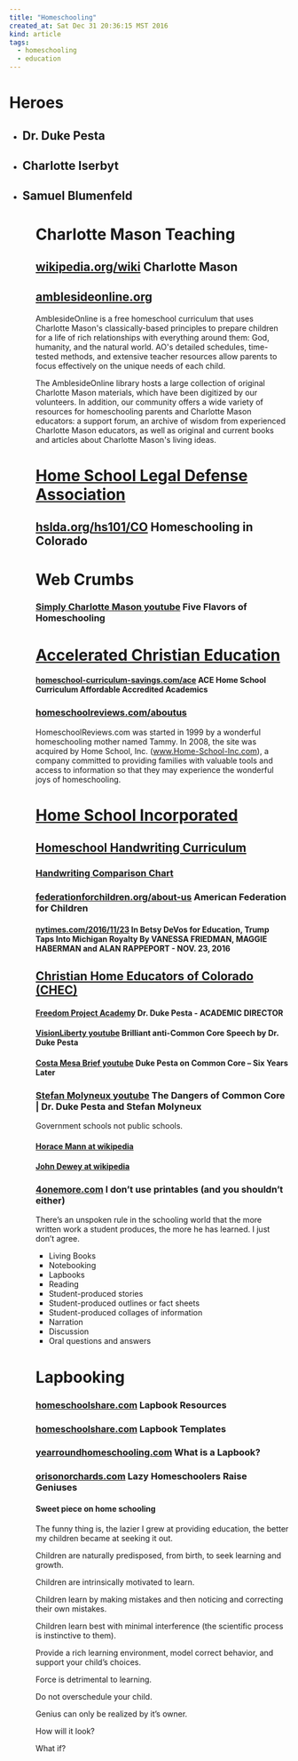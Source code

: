 ```yaml
---
title: "Homeschooling"
created_at: Sat Dec 31 20:36:15 MST 2016
kind: article
tags:
  - homeschooling
  - education
---
```


<h1> Heroes </h1>

<ul>
  <li>
    <h2>
      Dr. Duke Pesta
    </h2>
  </li>
  <li>
    <h2>
      Charlotte Iserbyt
    </h2>
  </li>
  <li>
    <h2>
      Samuel Blumenfeld
    </h2>
  </li>
<ul>

<h1>Charlotte Mason Teaching</h1>

<h2>
  <a href="https://en.wikipedia.org/wiki/Charlotte_Mason" target="_blank">wikipedia.org/wiki</a>
  Charlotte Mason
</h2>

<h2>
  <a href="http://amblesideonline.org/" target="_blank">amblesideonline.org</a>
</h2>

AmblesideOnline is a free homeschool curriculum that uses Charlotte
Mason's classically-based principles to prepare children for a life
of rich relationships with everything around them: God, humanity,
and the natural world. AO's detailed schedules, time-tested methods,
and extensive teacher resources allow parents to focus effectively on
the unique needs of each child.

The AmblesideOnline library hosts a large collection of original Charlotte
Mason materials, which have been digitized by our volunteers. In addition,
our community offers a wide variety of resources for homeschooling
parents and Charlotte Mason educators: a support forum, an archive of
wisdom from experienced Charlotte Mason educators, as well as original
and current books and articles about Charlotte Mason's living ideas.

<h1>
  <a href="http://www.hslda.org/about/" target="_blank">Home School Legal Defense Association</a>
</h1>

<h2>
  <a href="http://www.hslda.org/hs101/CO.aspx" target="_blank">hslda.org/hs101/CO</a>
  Homeschooling in Colorado
</h2>

<h1> Web Crumbs </h1>

<h3>
  <a href="https://www.youtube.com/watch?v=GrpgDC0Rosc" target="_blank">Simply Charlotte Mason youtube</a>
  Five Flavors of Homeschooling
</h3>

<h1>
  <a href="https://www.aceministries.com/" target="_blank">Accelerated Christian Education</a>
</h1>

<h4>
  <a href="http://www.homeschool-curriculum-savings.com/ace-home-school-curriculum.html" target="_blank">homeschool-curriculum-savings.com/ace</a>
  ACE Home School Curriculum Affordable Accredited Academics
</h4>

<h3>
  <a href="http://www.homeschoolreviews.com/aboutus/default.aspx" target="_blank">homeschoolreviews.com/aboutus</a>
</h3>

HomeschoolReviews.com was started in 1999 by a wonderful homeschooling
mother named Tammy. In 2008, the site was acquired by Home School,
Inc. (www.Home-School-Inc.com), a company committed to providing families
with valuable tools and access to information so that they may experience
the wonderful joys of homeschooling.

<h1>
  <a href="http://www.home-school-inc.com/" target="_blank">Home School Incorporated</a>
</h1>

<h2>
  <a href="http://homeschoolreviews.christianbook.com/page/homeschool/handwriting?navcocat=homeschoolreviews_Language-Arts|Handwriting" target="_blank">Homeschool Handwriting Curriculum</a>
</h2>

<h3>
  <a href="http://homeschoolreviews.christianbook.com/page/homeschool/handwriting/handwriting-comparison-chart?event=Homeschool|1004158" target="_blank">Handwriting Comparison Chart</a>
</h3>

<h3>
  <a href="http://www.federationforchildren.org/about-us/" target="_blank">federationforchildren.org/about-us</a>
  American Federation for Children
</h3>

<h4>
  <a href="http://www.nytimes.com/2016/11/23/us/politics/donald-trump-transition.html" target="_blank">nytimes.com/2016/11/23</a>
  In Betsy DeVos for Education, Trump Taps Into Michigan Royalty
  By VANESSA FRIEDMAN, MAGGIE HABERMAN and ALAN RAPPEPORT - NOV. 23, 2016 
</h4>

<h2>
  <a href="http://chec.org/" target="_blank">Christian Home Educators of Colorado (CHEC)</a>
</h2>

<h4>
  <a href="https://fpeusa.org/about/fpa-staff" target="_blank">Freedom Project Academy</a>
  Dr. Duke Pesta - ACADEMIC DIRECTOR
</h4>

<h4>
  <a href="https://www.youtube.com/watch?v=Si-kx5-MKSE" target="_blank">VisionLiberty youtube</a>
  Brilliant anti-Common Core Speech by Dr. Duke Pesta
</h4>

<h4>
  <a href="https://www.youtube.com/watch?v=wyRr6nBEnz4" target="_blank">Costa Mesa Brief youtube</a>
  Duke Pesta on Common Core – Six Years Later
</h4>

<h3>
  <a href="https://www.youtube.com/watch?v=XhdvRx_lmkg" target="_blank">Stefan Molyneux youtube</a>
  The Dangers of Common Core | Dr. Duke Pesta and Stefan Molyneux
</h3>

Government schools not public schools.

<h4>
  <a href="https://en.wikipedia.org/wiki/Horace_Mann" target="_blank">Horace Mann at wikipedia</a>
</h4>

<h4>
  <a href="https://en.wikipedia.org/wiki/John_Dewey" target="_blank">John Dewey at wikipedia</a>
</h4>

<h3>
<a href="https://www.4onemore.com/i-dont-use-printables/" target="_blank">4onemore.com</a>
I don’t use printables (and you shouldn’t either)
</h3>

There’s an unspoken rule in the schooling world that the more written
work a student produces, the more he has learned.  I just don’t agree.

<ul>
  <li>Living Books</li>
  <li>Notebooking</li>
  <li>Lapbooks</li>
  <li>Reading</li>
  <li>Student-produced stories</li>
  <li>Student-produced outlines or fact sheets</li>
  <li>Student-produced collages of information</li>
  <li>Narration</li>
  <li>Discussion</li>
  <li>Oral questions and answers</li>
</ul>

<h1>Lapbooking</h1>

<h3>
  <a href="https://www.homeschoolshare.com/lapbooking_resources.php" target="_blank">homeschoolshare.com</a>
  Lapbook Resources
</h3>

<h3>
  <a href="https://www.homeschoolshare.com/lapbook-templates.php" target="_blank">homeschoolshare.com</a>
  Lapbook Templates
</h3>

<h3>
  <a href="https://www.yearroundhomeschooling.com/lapbook-make-one/" target="_blank">yearroundhomeschooling.com</a>
  What is a Lapbook?
</h3>

<h3>
  <a href="https://orisonorchards.com/lazy-homeschoolers-raise-geniuses/" target="_blank">orisonorchards.com</a>
  Lazy Homeschoolers Raise Geniuses
</h3>

<h4>Sweet piece on home schooling</h4>

The funny thing is, the lazier I grew at providing education, the better my children became at seeking it out.

Children are naturally predisposed, from birth, to seek learning and growth.

Children are intrinsically motivated to learn.

Children learn by making mistakes and then noticing and correcting their own mistakes.

Children learn best with minimal interference (the scientific process is instinctive to them).

Provide a rich learning environment, model correct behavior, and support your child’s choices.

Force is detrimental to learning.

Do not overschedule your child.

Genius can only be realized by it’s owner.

How will it look?

What if? 

<!--
html boilerplate
<a href="" target="_blank"></a>
<a name=""></a>
<img src="" width="400px">
<ul>
  <li></li>
</ul>
<pre>
</pre>
<pre><code>
</code></pre>
<math xmlns='http://www.w3.org/1998/Math/MathML' display='block'>
</math>
-->
